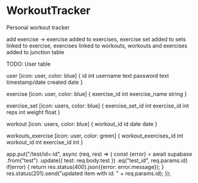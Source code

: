 # WorkoutTracker
Personal workout tracker 


add exercise -> exercise added to exercises, exercise set added to sets linked to exercise,
                exercises linked to workouts, workouts and exercises added to junction table

TODO: User table

user [icon: user, color: blue] {
  id int
  username text
  password text
  timestamp/date created date
}

exercise [icon: user, color: blue] {
  exercise_id int
  exercise_name string
}

exercise_set [icon: users, color: blue] {
  exercise_set_id int
  exercise_id int
  reps int
  weight float
}

workout [icon: users, color: blue] {
  workout_id id 
  date date
}

workouts_exercise [icon: user, color: green] {
  workout_exercises_id int
  workout_id int
  exercise_id int
}



app.put("/test/id=:id", async (req, res) => {
    const {error} = await supabase
        .from("test")
        .update({
            test: req.body.test
        })
        .eq("test_id", req.params.id)
    if(error) {
        return res.status(400).json({error: error.message});
    }
    res.status(201).send("updated item with id: " + req.params.id);
});